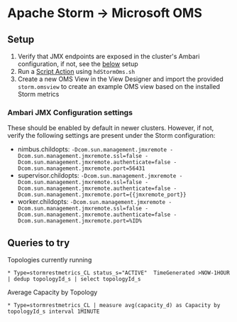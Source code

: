 # Apache Storm -> Microsoft OMS

## Setup

1. Verify that JMX endpoints are exposed in the cluster's Ambari configuration, if not, see the [below](#Ambari-JMX-Configuration-settings) setup
1. Run a [Script Action](https://docs.microsoft.com/en-us/azure/hdinsight/hdinsight-hadoop-script-actions-linux) using `hdStormOms.sh`
1. Create a new OMS View in the View Designer and import the provided `storm.omsview` to create an example OMS view based on the installed Storm metrics

### Ambari JMX Configuration settings

These should be enabled by default in newer clusters. However, if not, verify the following settings are present under the Storm configuration:

* nimbus.childopts: `-Dcom.sun.management.jmxremote -Dcom.sun.management.jmxremote.ssl=false -Dcom.sun.management.jmxremote.authenticate=false -Dcom.sun.management.jmxremote.port=56431`
* supervisor.childopts: `-Dcom.sun.management.jmxremote -Dcom.sun.management.jmxremote.ssl=false -Dcom.sun.management.jmxremote.authenticate=false -Dcom.sun.management.jmxremote.port={{jmxremote_port}}`
* worker.childopts: `-Dcom.sun.management.jmxremote -Dcom.sun.management.jmxremote.ssl=false -Dcom.sun.management.jmxremote.authenticate=false -Dcom.sun.management.jmxremote.port=%ID%`


## Queries to try

Topologies currently running

```
* Type=stormrestmetrics_CL status_s="ACTIVE"  TimeGenerated >NOW-1HOUR | dedup topologyId_s | select topologyId_s
```

Average Capacity by Topology

```
* Type=stormrestmetrics_CL | measure avg(capacity_d) as Capacity by topologyId_s interval 1MINUTE
```